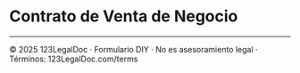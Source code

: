 # Contrato de Venta de Negocio

---

© 2025 123LegalDoc · Formulario DIY · No es asesoramiento legal · Términos: 123LegalDoc.com/terms
